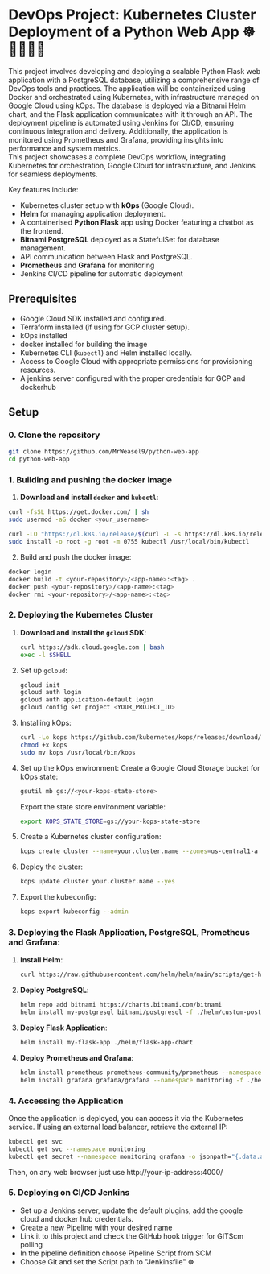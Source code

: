 # DevOps Project: Kubernetes Cluster Deployment of a Python Web App ☸️🐳🐍🤵🏻

This project involves developing and deploying a scalable Python Flask web application with a PostgreSQL database, utilizing a comprehensive range of DevOps tools and practices. The application will be containerized using Docker and orchestrated using Kubernetes, with infrastructure managed on Google Cloud using kOps. The database is deployed via a Bitnami Helm chart, and the Flask application communicates with it through an API. 
The deployment pipeline is automated using Jenkins for CI/CD, ensuring continuous integration and delivery. Additionally, the application is monitored using Prometheus and Grafana, providing insights into performance and system metrics. <br>
This project showcases a complete DevOps workflow, integrating Kubernetes for orchestration, Google Cloud for infrastructure, and Jenkins for seamless deployments.

Key features include:
- Kubernetes cluster setup with **kOps** (Google Cloud).
- **Helm** for managing application deployment.
- A containerised **Python Flask** app using Docker featuring a chatbot as the frontend.
- **Bitnami PostgreSQL** deployed as a StatefulSet for database management.
- API communication between Flask and PostgreSQL.
- **Prometheus** and **Grafana** for monitoring
- Jenkins CI/CD pipeline for automatic deployment

## Prerequisites

- Google Cloud SDK installed and configured.
- Terraform installed (if using for GCP cluster setup).
- kOps installed
- docker installed for building the image
- Kubernetes CLI (`kubectl`) and Helm installed locally.
- Access to Google Cloud with appropriate permissions for provisioning resources.
- A jenkins server configured with the proper credentials for GCP and dockerhub

## Setup
### 0. Clone the repository
```bash
git clone https://github.com/MrWeasel9/python-web-app
cd python-web-app
```
### 1. Building and pushing the docker image

1. **Download and install `docker` and `kubectl`**:
  ```bash
  curl -fsSL https://get.docker.com/ | sh
  sudo usermod -aG docker <your_username>
  
  curl -LO "https://dl.k8s.io/release/$(curl -L -s https://dl.k8s.io/release/stable.txt)/bin/linux/amd64/kubectl"
  sudo install -o root -g root -m 0755 kubectl /usr/local/bin/kubectl
  ```
2. Build and push the docker image:
  ```bash
  docker login
  docker build -t <your-repository>/<app-name>:<tag> .
  docker push <your-repository>/<app-name>:<tag>
  docker rmi <your-repository>/<app-name>:<tag>
  ```

### 2. Deploying the Kubernetes Cluster

1. **Download and install the `gcloud` SDK**:
   ```bash
   curl https://sdk.cloud.google.com | bash
   exec -l $SHELL
   ```
2. Set up `gcloud`:
    ```bash
    gcloud init
    gcloud auth login
    gcloud auth application-default login
    gcloud config set project <YOUR_PROJECT_ID>
    ```
3. Installing kOps:
    ```bash
    curl -Lo kops https://github.com/kubernetes/kops/releases/download/$(curl -s https://api.github.com/repos/kubernetes/kops/releases/latest | grep tag_name | cut -d '"' -f 4)/kops-linux-amd64
    chmod +x kops
    sudo mv kops /usr/local/bin/kops
    ```
4. Set up the kOps environment:
    Create a Google Cloud Storage bucket for kOps state:
    ```bash
    gsutil mb gs://<your-kops-state-store>
    ```
    Export the state store environment variable:
    ```bash
    export KOPS_STATE_STORE=gs://your-kops-state-store
    ```
5. Create a Kubernetes cluster configuration:
    ```bash
    kops create cluster --name=your.cluster.name --zones=us-central1-a --state=$KOPS_STATE_STORE
    ```
6. Deploy the cluster:
    ```bash
    kops update cluster your.cluster.name --yes
    ```
7. Export the kubeconfig:
    ```bash
    kops export kubeconfig --admin
    ```

### 3. Deploying the Flask Application, PostgreSQL, Prometheus and Grafana:
1. **Install Helm**:
   ```bash
   curl https://raw.githubusercontent.com/helm/helm/main/scripts/get-helm-3 | bash
   ```
2. **Deploy PostgreSQL**:
    ```bash
    helm repo add bitnami https://charts.bitnami.com/bitnami
    helm install my-postgresql bitnami/postgresql -f ./helm/custom-postgres-values.yaml
    ```

3. **Deploy Flask Application**:
    ```bash
    helm install my-flask-app ./helm/flask-app-chart
    ```
4. **Deploy Prometheus and Grafana**:
    ```bash
    helm install prometheus prometheus-community/prometheus --namespace monitoring --create-namespace -f ./helm/custom-prometheus-values.yaml
    helm install grafana grafana/grafana --namespace monitoring -f ./helm/custom-grafana-values.yaml
    ```

### 4. Accessing the Application
Once the application is deployed, you can access it via the Kubernetes service. If using an external load balancer, retrieve the external IP:

  ```bash
  kubectl get svc
  kubectl get svc --namespace monitoring
  kubectl get secret --namespace monitoring grafana -o jsonpath="{.data.admin-password}" | base64 --decode   ; echo            
  ```
Then, on any web browser just use http://your-ip-address:4000/

### 5. Deploying on CI/CD Jenkins
  - Set up a Jenkins server, update the default plugins, add the google cloud and docker hub credentials.
  - Create a new Pipeline with your desired name
  - Link it to this project and check the GitHub hook trigger for GITScm polling
  - In the pipeline definition choose Pipeline Script from SCM
  - Choose Git and set the Script path to "Jenkinsfile"
☸️
